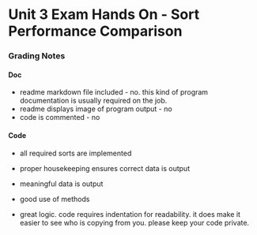# Unit 3 Exam Hands On - Sort Performance Comparison


### Grading Notes

#### Doc
- readme markdown file included - no. this kind of program documentation is usually required on the job.
- readme displays image of program output - no
- code is commented - no

#### Code
- all required sorts are implemented
- proper housekeeping ensures correct data is output
- meaningful data is output

- good use of methods 

- great logic. code requires indentation for readability. it does make it easier to see who is copying from you. please keep your code private.
